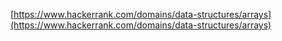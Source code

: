 [https://www.hackerrank.com/domains/data-structures/arrays](https://www.hackerrank.com/domains/data-structures/arrays)